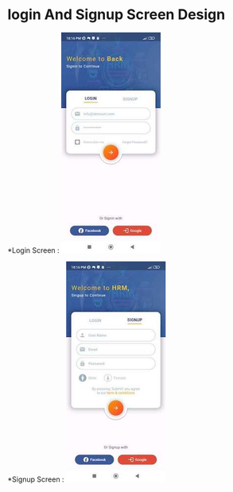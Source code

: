 # login And Signup Screen Design

*Login Screen :
![Login Screen](https://raw.githubusercontent.com/AmanUllahAkhand/login/master/ScreenShort/Login.JPEG)

*Signup Screen :
![Signup Screen](https://raw.githubusercontent.com/AmanUllahAkhand/login/master/ScreenShort/Signup.JPEG)



